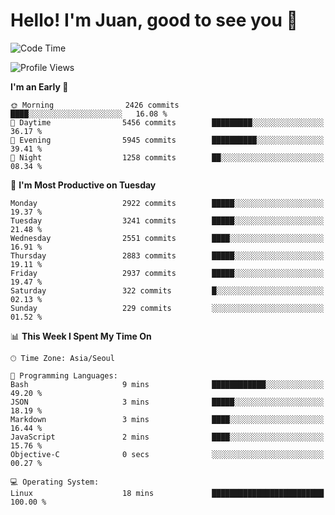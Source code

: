 # Hello! I'm Juan, good to see you 👋

<!--
**Y-k-Y/Y-k-Y** is a ✨ _special_ ✨ repository because its `README.md` (this file) appears on your GitHub profile.

Here are some ideas to get you started:

- 🔭 I’m currently working on ...
- 🌱 I’m currently learning ...
- 👯 I’m looking to collaborate on ...
- 🤔 I’m looking for help with ...
- 💬 Ask me about ...
- 📫 How to reach me: ...
- 😄 Pronouns: ...
- ⚡ Fun fact: ...
-->
<!--
![Profile views](https://gpvc.arturio.dev/Y-k-Y)

[![Omid Nikrah StackOverflow](https://github-readme-stackoverflow.vercel.app/?userID=9517076)](https://stackoverflow.com/users/9517076/i-have-10-fingers)
-->

<!--START_SECTION:waka-->
![Code Time](http://img.shields.io/badge/Code%20Time-1%2C747%20hrs%2040%20mins-blue)

![Profile Views](http://img.shields.io/badge/Profile%20Views-0-blue)

**I'm an Early 🐤** 

```text
🌞 Morning                2426 commits        ████░░░░░░░░░░░░░░░░░░░░░   16.08 % 
🌆 Daytime                5456 commits        █████████░░░░░░░░░░░░░░░░   36.17 % 
🌃 Evening                5945 commits        ██████████░░░░░░░░░░░░░░░   39.41 % 
🌙 Night                  1258 commits        ██░░░░░░░░░░░░░░░░░░░░░░░   08.34 % 
```
📅 **I'm Most Productive on Tuesday** 

```text
Monday                   2922 commits        █████░░░░░░░░░░░░░░░░░░░░   19.37 % 
Tuesday                  3241 commits        █████░░░░░░░░░░░░░░░░░░░░   21.48 % 
Wednesday                2551 commits        ████░░░░░░░░░░░░░░░░░░░░░   16.91 % 
Thursday                 2883 commits        █████░░░░░░░░░░░░░░░░░░░░   19.11 % 
Friday                   2937 commits        █████░░░░░░░░░░░░░░░░░░░░   19.47 % 
Saturday                 322 commits         █░░░░░░░░░░░░░░░░░░░░░░░░   02.13 % 
Sunday                   229 commits         ░░░░░░░░░░░░░░░░░░░░░░░░░   01.52 % 
```


📊 **This Week I Spent My Time On** 

```text
🕑︎ Time Zone: Asia/Seoul

💬 Programming Languages: 
Bash                     9 mins              ████████████░░░░░░░░░░░░░   49.20 % 
JSON                     3 mins              █████░░░░░░░░░░░░░░░░░░░░   18.19 % 
Markdown                 3 mins              ████░░░░░░░░░░░░░░░░░░░░░   16.44 % 
JavaScript               2 mins              ████░░░░░░░░░░░░░░░░░░░░░   15.76 % 
Objective-C              0 secs              ░░░░░░░░░░░░░░░░░░░░░░░░░   00.27 % 

💻 Operating System: 
Linux                    18 mins             █████████████████████████   100.00 % 
```


<!--END_SECTION:waka-->
